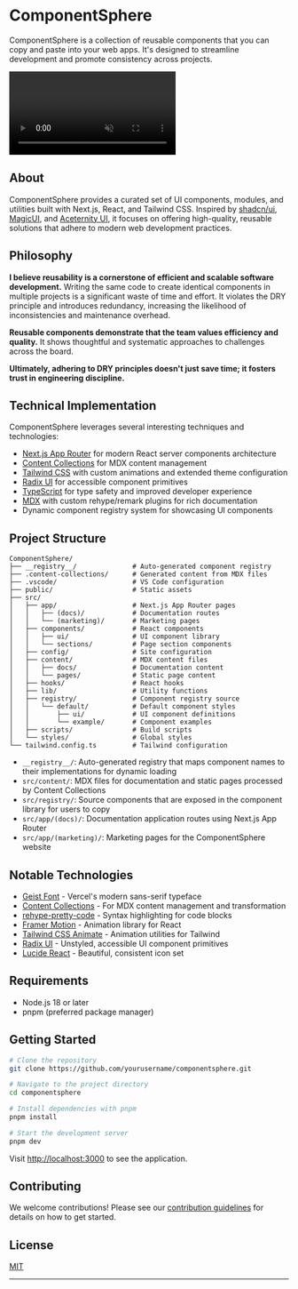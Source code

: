 # ComponentSphere

ComponentSphere is a collection of reusable components that you can copy and paste into your web apps. It's designed to streamline development and promote consistency across projects.

<video autoplay loop muted playsinline>
  <source src="https://cdn.magicui.design/bento-grid.mp4" type="video/mp4">
</video>

## About

ComponentSphere provides a curated set of UI components, modules, and utilities built with Next.js, React, and Tailwind CSS. Inspired by [shadcn/ui](https://ui.shadcn.com/), [MagicUI](https://magic-ui.design/), and [Aceternity UI](https://ui.aceternity.com/), it focuses on offering high-quality, reusable solutions that adhere to modern web development practices.

## Philosophy

**I believe reusability is a cornerstone of efficient and scalable software development.** Writing the same code to create identical components in multiple projects is a significant waste of time and effort. It violates the DRY principle and introduces redundancy, increasing the likelihood of inconsistencies and maintenance overhead.

**Reusable components demonstrate that the team values efficiency and quality.** It shows thoughtful and systematic approaches to challenges across the board.

**Ultimately, adhering to DRY principles doesn't just save time; it fosters trust in engineering discipline.**

## Technical Implementation

ComponentSphere leverages several interesting techniques and technologies:

- [Next.js App Router](https://nextjs.org/docs/app) for modern React server components architecture
- [Content Collections](https://content-collections.dev/) for MDX content management
- [Tailwind CSS](https://tailwindcss.com/) with custom animations and extended theme configuration
- [Radix UI](https://www.radix-ui.com/) for accessible component primitives
- [TypeScript](https://www.typescriptlang.org/) for type safety and improved developer experience
- [MDX](https://mdxjs.com/) with custom rehype/remark plugins for rich documentation
- Dynamic component registry system for showcasing UI components

## Project Structure

```
ComponentSphere/
├── __registry__/              # Auto-generated component registry
├── .content-collections/      # Generated content from MDX files
├── .vscode/                   # VS Code configuration
├── public/                    # Static assets
├── src/
│   ├── app/                   # Next.js App Router pages
│   │   ├── (docs)/            # Documentation routes
│   │   └── (marketing)/       # Marketing pages
│   ├── components/            # React components
│   │   ├── ui/                # UI component library
│   │   └── sections/          # Page section components
│   ├── config/                # Site configuration
│   ├── content/               # MDX content files
│   │   ├── docs/              # Documentation content
│   │   └── pages/             # Static page content
│   ├── hooks/                 # React hooks
│   ├── lib/                   # Utility functions
│   ├── registry/              # Component registry source
│   │   └── default/           # Default component styles
│   │       ├── ui/            # UI component definitions
│   │       └── example/       # Component examples
│   ├── scripts/               # Build scripts
│   └── styles/                # Global styles
└── tailwind.config.ts         # Tailwind configuration
```

- `__registry__/`: Auto-generated registry that maps component names to their implementations for dynamic loading
- `src/content/`: MDX files for documentation and static pages processed by Content Collections
- `src/registry/`: Source components that are exposed in the component library for users to copy
- `src/app/(docs)/`: Documentation application routes using Next.js App Router
- `src/app/(marketing)/`: Marketing pages for the ComponentSphere website

## Notable Technologies

- [Geist Font](https://vercel.com/font) - Vercel's modern sans-serif typeface
- [Content Collections](https://content-collections.dev/) - For MDX content management and transformation
- [rehype-pretty-code](https://rehype-pretty-code.netlify.app/) - Syntax highlighting for code blocks
- [Framer Motion](https://www.framer.com/motion/) - Animation library for React
- [Tailwind CSS Animate](https://github.com/jamiebuilds/tailwindcss-animate) - Animation utilities for Tailwind
- [Radix UI](https://www.radix-ui.com/) - Unstyled, accessible UI component primitives
- [Lucide React](https://lucide.dev/) - Beautiful, consistent icon set

## Requirements

- Node.js 18 or later
- pnpm (preferred package manager)

## Getting Started

```bash
# Clone the repository
git clone https://github.com/yourusername/componentsphere.git

# Navigate to the project directory
cd componentsphere

# Install dependencies with pnpm
pnpm install

# Start the development server
pnpm dev
```

Visit [http://localhost:3000](http://localhost:3000) to see the application.

## Contributing

We welcome contributions! Please see our [contribution guidelines](https://component-sphere.vercel.app/docs/contribution) for details on how to get started.

## License

[MIT](LICENSE)

---

